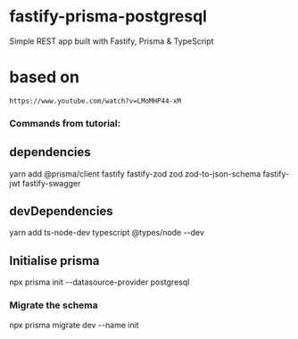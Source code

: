 # fastify-prisma-postgresql

Simple REST app built with Fastify, Prisma &amp; TypeScript

# based on

`https://www.youtube.com/watch?v=LMoMHP44-xM`

### Commands from tutorial:

## dependencies

yarn add @prisma/client fastify fastify-zod zod zod-to-json-schema fastify-jwt fastify-swagger

## devDependencies

yarn add ts-node-dev typescript @types/node --dev

## Initialise prisma

npx prisma init --datasource-provider postgresql

### Migrate the schema

npx prisma migrate dev --name init
